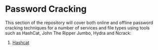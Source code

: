 # Password Cracking
This section of the repository will cover both online and offline password cracking techniques for a number of services and file types using tools such as HashCat, John The Ripper Jumbo, Hydra and Ncrack:

1) [Hashcat](password-cracking/hashcat/readme.md)
